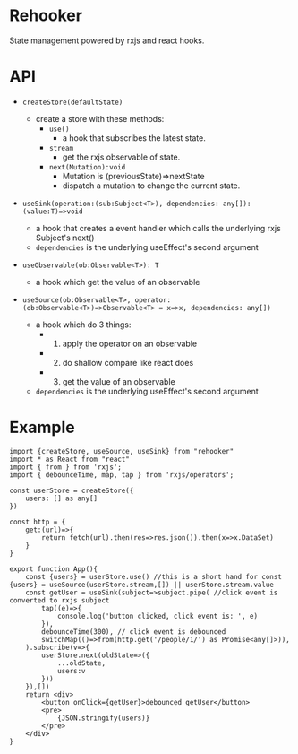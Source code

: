 # Rehooker
State management powered by rxjs and react hooks.

# API

- ```createStore(defaultState)```
    - create a store with these methods:
        - `use()`
            - a hook that subscribes the latest state.
        - `stream`  
            - get the rxjs observable of state.
        - `next(Mutation):void`
            - Mutation is (previousState)=>nextState
            - dispatch a mutation to change the current state.

- `useSink(operation:(sub:Subject<T>), dependencies: any[]): (value:T)=>void`
    - a hook that creates a event handler which calls the underlying rxjs Subject's next()
    - `dependencies` is the underlying useEffect's second argument

- `useObservable(ob:Observable<T>): T`
    - a hook which get the value of an observable

- `useSource(ob:Observable<T>, operator:(ob:Observable<T>)=>Observable<T> = x=>x, dependencies: any[])`
    - a hook which do 3 things:
        - 1. apply the operator on an observable
        - 2. do shallow compare like react does
        - 3. get the value of an observable
    - `dependencies` is the underlying useEffect's second argument

# Example
```tsx
import {createStore, useSource, useSink} from "rehooker"
import * as React from "react"
import { from } from 'rxjs';
import { debounceTime, map, tap } from 'rxjs/operators';

const userStore = createStore({
    users: [] as any[]
})

const http = {
    get:(url)=>{
        return fetch(url).then(res=>res.json()).then(x=>x.DataSet)
    }
}

export function App(){
    const {users} = userStore.use() //this is a short hand for const {users} = useSource(userStore.stream,[]) || userStore.stream.value
    const getUser = useSink(subject=>subject.pipe( //click event is converted to rxjs subject
        tap((e)=>{
            console.log('button clicked, click event is: ', e)
        }),
        debounceTime(300), // click event is debounced
        switchMap(()=>from(http.get('/people/1/') as Promise<any[]>)),
    ).subscribe(v=>{
        userStore.next(oldState=>({
            ...oldState,
            users:v
        }))
    }),[])
    return <div>
        <button onClick={getUser}>debounced getUser</button>
        <pre>
            {JSON.stringify(users)}
        </pre>
    </div>
}
```